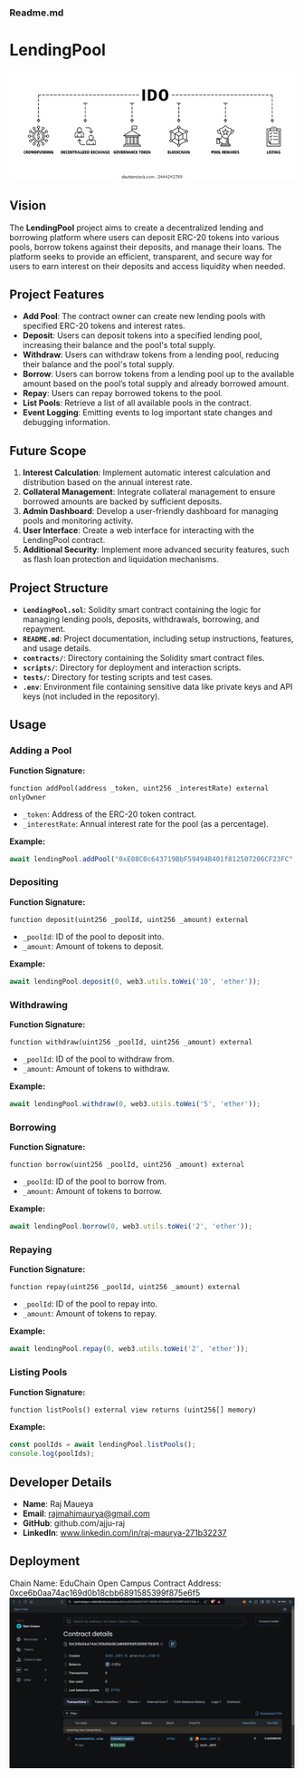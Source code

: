### Readme.md

# LendingPool
![alt text](image.png)

## Vision

The **LendingPool** project aims to create a decentralized lending and borrowing platform where users can deposit ERC-20 tokens into various pools, borrow tokens against their deposits, and manage their loans. The platform seeks to provide an efficient, transparent, and secure way for users to earn interest on their deposits and access liquidity when needed.

## Project Features

- **Add Pool**: The contract owner can create new lending pools with specified ERC-20 tokens and interest rates.
- **Deposit**: Users can deposit tokens into a specified lending pool, increasing their balance and the pool's total supply.
- **Withdraw**: Users can withdraw tokens from a lending pool, reducing their balance and the pool's total supply.
- **Borrow**: Users can borrow tokens from a lending pool up to the available amount based on the pool’s total supply and already borrowed amount.
- **Repay**: Users can repay borrowed tokens to the pool.
- **List Pools**: Retrieve a list of all available pools in the contract.
- **Event Logging**: Emitting events to log important state changes and debugging information.

## Future Scope

1. **Interest Calculation**: Implement automatic interest calculation and distribution based on the annual interest rate.
2. **Collateral Management**: Integrate collateral management to ensure borrowed amounts are backed by sufficient deposits.
3. **Admin Dashboard**: Develop a user-friendly dashboard for managing pools and monitoring activity.
4. **User Interface**: Create a web interface for interacting with the LendingPool contract.
5. **Additional Security**: Implement more advanced security features, such as flash loan protection and liquidation mechanisms.

## Project Structure

- **`LendingPool.sol`**: Solidity smart contract containing the logic for managing lending pools, deposits, withdrawals, borrowing, and repayment.
- **`README.md`**: Project documentation, including setup instructions, features, and usage details.
- **`contracts/`**: Directory containing the Solidity smart contract files.
- **`scripts/`**: Directory for deployment and interaction scripts.
- **`tests/`**: Directory for testing scripts and test cases.
- **`.env`**: Environment file containing sensitive data like private keys and API keys (not included in the repository).

## Usage

### Adding a Pool

**Function Signature:**
```solidity
function addPool(address _token, uint256 _interestRate) external onlyOwner
```

- `_token`: Address of the ERC-20 token contract.
- `_interestRate`: Annual interest rate for the pool (as a percentage).

**Example:**
```javascript
await lendingPool.addPool("0xE08C0c643719BbF59494B401f812507206CF23FC", 12);
```

### Depositing

**Function Signature:**
```solidity
function deposit(uint256 _poolId, uint256 _amount) external
```

- `_poolId`: ID of the pool to deposit into.
- `_amount`: Amount of tokens to deposit.

**Example:**
```javascript
await lendingPool.deposit(0, web3.utils.toWei('10', 'ether'));
```

### Withdrawing

**Function Signature:**
```solidity
function withdraw(uint256 _poolId, uint256 _amount) external
```

- `_poolId`: ID of the pool to withdraw from.
- `_amount`: Amount of tokens to withdraw.

**Example:**
```javascript
await lendingPool.withdraw(0, web3.utils.toWei('5', 'ether'));
```

### Borrowing

**Function Signature:**
```solidity
function borrow(uint256 _poolId, uint256 _amount) external
```

- `_poolId`: ID of the pool to borrow from.
- `_amount`: Amount of tokens to borrow.

**Example:**
```javascript
await lendingPool.borrow(0, web3.utils.toWei('2', 'ether'));
```

### Repaying

**Function Signature:**
```solidity
function repay(uint256 _poolId, uint256 _amount) external
```

- `_poolId`: ID of the pool to repay into.
- `_amount`: Amount of tokens to repay.

**Example:**
```javascript
await lendingPool.repay(0, web3.utils.toWei('2', 'ether'));
```

### Listing Pools

**Function Signature:**
```solidity
function listPools() external view returns (uint256[] memory)
```

**Example:**
```javascript
const poolIds = await lendingPool.listPools();
console.log(poolIds);
```

## Developer Details

- **Name**: Raj Maueya
- **Email**: rajmahimaurya@gmail.com
- **GitHub**: github.com/ajju-raj
- **LinkedIn**: www.linkedin.com/in/raj-maurya-271b32237

## Deployment

Chain Name: EduChain Open Campus
Contract Address: 0xce6b0aa74ac169d0b18cbb6891585399f875e6f5
![alt text](<Screenshot 2024-08-25 132828.png>)










